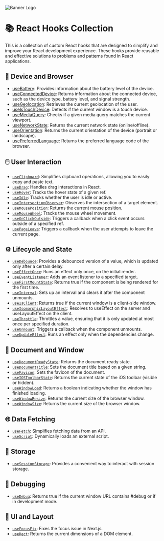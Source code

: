 ![Banner Logo](https://miro.medium.com/v2/resize:fit:1400/1*-Ijet6kVJqGgul6adezDLQ.png)

# 📚 React Hooks Collection

This is a collection of custom React hooks that are designed to simplify and improve your React development experience. These hooks provide reusable and effective solutions to problems and patterns found in React applications.

## 🔋 Device and Browser

- [useBattery](/docs/useBattery.md): Provides information about the battery level of the device.
- [useConnectedDevice](/docs/useConnectedDevice.md): Returns information about the connected device, such as the device type, battery level, and signal strength.
- [useGeolocation](/docs/useGeolocation.md): Retrieves the current geolocation of the user.
- [useIsTouchDevice](/docs/useIsTouchDevice.md): Detects if the current window is a touch device.
- [useMediaQuery](/docs/useMediaQuery.md): Checks if a given media query matches the current viewport.
- [useNetworkState](/docs/useNetworkState.md): Returns the current network state (online/offline).
- [useOrientation](/docs/useOrientation.md): Returns the current orientation of the device (portrait or landscape).
- [usePreferredLanguage](/docs/usePrefferedLanguage.md): Returns the preferred language code of the browser.

## 🖱️ User Interaction

- [`useClipboard`](/docs/useClipboard.md): Simplifies clipboard operations, allowing you to easily copy and paste text.
- [`useDrag`](/docs/useDrag.md): Handles drag interactions in React.
- [`useHover`](/docs/useHover.md): Tracks the hover state of a given ref.
- [`useIdle`](/docs/useIdle.md): Tracks whether the user is idle or active.
- [`useIntersectionObserver`](/docs/useIntersectionObserver.md): Observes the intersection of a target element.
- [`useMousePosition`](/docs/useMousePosition.md): Returns the current mouse position.
- [`useMouseWheel`](/docs/useMouseWheel.md): Tracks the mouse wheel movement.
- [`useOnClickOutside`](/docs/useOnClickOutside.md): Triggers a callback when a click event occurs outside of a specified ref.
- [`usePageLeave`](/docs/usePageLeave.md): Triggers a callback when the user attempts to leave the current page.

## ⚙️ Lifecycle and State

- [`useDebounce`](/docs/useDebounce.md): Provides a debounced version of a value, which is updated only after a certain delay.
- [`useEffectOnce`](/docs/useEffectOnce.md): Runs an effect only once, on the initial render.
- [`useEventListener`](/docs/useEventListener.md): Adds an event listener to a specified target.
- [`useFirstMountState`](/docs/useFirstMountState.md): Returns true if the component is being rendered for the first time.
- [`useInterval`](/docs/useInterval.md): Sets up an interval and clears it after the component unmounts.
- [`useIsClient`](/docs/useIsClient.md): Returns true if the current window is a client-side window.
- [`useIsomorphicLayoutEffect`](/docs/useIsomorphicLayoutEffect.md): Resolves to useEffect on the server and useLayoutEffect on the client.
- [`useThrottle`](/docs/useThrottle.md): Throttles a value, ensuring that it is only updated at most once per specified duration.
- [`useUnmount`](/docs/useUnmount.md): Triggers a callback when the component unmounts.
- [`useUpdateEffect`](/docs/useUpdateEffect.md): Runs an effect only when the dependencies change.

## 📜 Document and Window

- [`useDocumentReadyState`](/docs/useDocumentReadyState.md): Returns the document ready state.
- [`useDocumentTitle`](/docs/useDocumentTitle.md): Sets the document title based on a given string.
- [`useFavicon`](/docs/useFavicon.md): Sets the favicon of the document.
- [`useIOSToolbarState`](/docs/useIOSToolbarState.md): Returns the current state of the iOS toolbar (visible or hidden).
- [`useWindowLoad`](/docs/useWindowLoad.md): Returns a boolean indicating whether the window has finished loading.
- [`useWindowResize`](/docs/useWindowResize.md): Returns the current size of the browser window.
- [`useWindowSize`](/docs/useWindowSize.md): Returns the current size of the browser window.

## 🌐 Data Fetching

- [`useFetch`](/docs/useFetch.md): Simplifies fetching data from an API.
- [`useScript`](/docs/useScript.md): Dynamically loads an external script.

## 💾 Storage

- [`useSessionStorage`](/docs/useSessionStorage.md): Provides a convenient way to interact with session storage.

## 🐛 Debugging

- [`useDebug`](/docs/useDebug.md): Returns true if the current window URL contains #debug or if in development mode.

## 🎨 UI and Layout

- [`useFocusFix`](/docs/useFocusFix.md): Fixes the focus issue in Next.js.
- [`useRect`](/docs/useRect.md): Returns the current dimensions of a DOM element.
